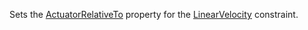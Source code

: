 Sets the [ActuatorRelativeTo](https://developer.roblox.com/en-us/api-reference/enum/ActuatorRelativeTo) property for the [LinearVelocity](https://developer.roblox.com/en-us/api-reference/class/LinearVelocity) constraint.